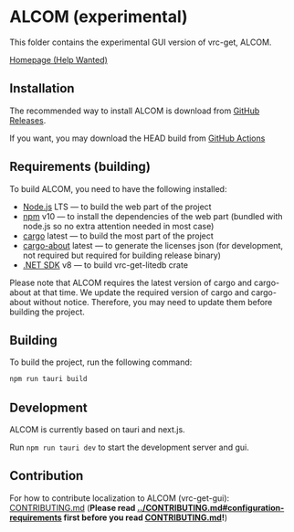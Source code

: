 # ALCOM (experimental)

This folder contains the experimental GUI version of vrc-get, ALCOM.

[Homepage (Help Wanted)](https://vrc-get.anatawa12.com/alcom/)

## Installation

The recommended way to install ALCOM is download from [GitHub Releases][alcom-releases].

If you want, you may download the HEAD build from [GitHub Actions][alcom-nightly]

[alcom-releases]: https://github.com/anatawa12/vrc-get/releases?q=gui-v0
[alcom-nightly]: https://github.com/vrc-get/vrc-get/actions/workflows/ci-gui.yml?query=branch%3Amaster

## Requirements (building)

To build ALCOM, you need to have the following installed:

- [Node.js] LTS — to build the web part of the project
- [npm] v10 — to install the dependencies of the web part (bundled with node.js so no extra attention needed in most case)
- [cargo] latest — to build the most part of the project
- [cargo-about] latest — to generate the licenses json (for development, not required but required for building release binary)
- [.NET SDK] v8 — to build vrc-get-litedb crate

Please note that ALCOM requires the latest version of cargo and cargo-about at that time. 
We update the required version of cargo and cargo-about without notice.
Therefore, you may need to update them before building the project.

[Node.js]: https://nodejs.org/en
[npm]: https://www.npmjs.com
[cargo]: https://doc.rust-lang.org/cargo/
[cargo-about]: https://github.com/EmbarkStudios/cargo-about
[.NET SDK]: https://dotnet.microsoft.com/download

## Building

To build the project, run the following command:

```bash
npm run tauri build
```

## Development

ALCOM is currently based on tauri and next.js.

Run `npm run tauri dev` to start the development server and gui.

## Contribution

For how to contribute localization to ALCOM (vrc-get-gui): [CONTRIBUTING.md](CONTRIBUTING.md) (**Please read [../CONTRIBUTING.md#configuration-requirements](../CONTRIBUTING.md#configuration-requirements) first before you read [CONTRIBUTING.md](CONTRIBUTING.md)!**)
